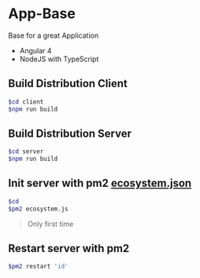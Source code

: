 # App-Base
Base for a great Application

- Angular 4
- NodeJS with TypeScript


## Build Distribution Client
```bash
$cd client
$npm run build
```

## Build Distribution Server
```bash
$cd server
$npm run build
```

## Init server with pm2 [ecosystem.json](http://pm2.keymetrics.io/docs/usage/pm2-doc-single-page/#ecosystemjson)
```bash
$cd
$pm2 ecosystem.js
```
> Only first time

## Restart server with pm2
```bash
$pm2 restart 'id'
```
